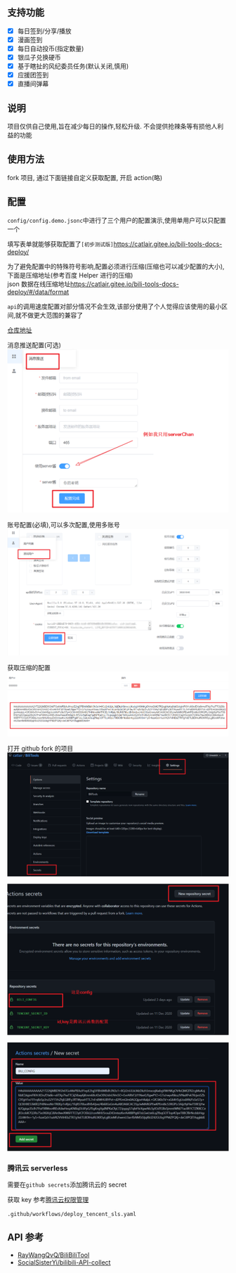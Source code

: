 ## 支持功能

- [x] 每日签到/分享/播放
- [x] 漫画签到
- [x] 每日自动投币(指定数量)
- [x] 银瓜子兑换硬币
- [x] 基于瞎扯的风纪委员任务(默认关闭,慎用)
- [x] 应援团签到
- [x] 直播间弹幕

## 说明

项目仅供自己使用,旨在减少每日的操作,轻松升级. 不会提供抢辣条等有损他人利益的功能

## 使用方法

fork 项目, 通过下面链接自定义获取配置, 开启 action(略)

## 配置

`config/config.demo.jsonc`中进行了三个用户的配置演示,使用单用户可以只配置一个

填写表单就能够获取配置了`[初步测试版]`<https://catlair.gitee.io/bili-tools-docs-deploy/>

为了避免配置中的特殊符号影响,配置必须进行压缩(压缩也可以减少配置的大小),下面是压缩地址(参考百度 Helper 进行的压缩)  
json 数据在线压缩地址<https://catlair.gitee.io/bili-tools-docs-deploy/#/data/format>

`api`的调用速度配置对部分情况不会生效,该部分使用了个人觉得应该使用的最小区间,就不做更大范围的兼容了

[仓库地址](https://github.com/catlair/BiliTools-docs)

消息推送配置(可选)
![消息推送配置](./images/message-push.png)

账号配置(必填),可以多次配置,使用多账号
![账号配置](./images/config.png)

获取压缩的配置
![获取压缩的配置](./images/getGzip.png)

打开 github fork 的项目
![设置](./images/setting.png)

![设置](./images/setting-new.png)

![设置](./images/setting-new-2.png)

### 腾讯云 serverless

需要在`github secrets`添加腾讯云的 secret

获取 key 参考[腾讯云权限管理](https://cloud.tencent.com/document/product/583/44786)

`.github/workflows/deploy_tencent_sls.yaml`

## API 参考

- [RayWangQvQ/BiliBiliTool](https://github.com/RayWangQvQ/BiliBiliTool)
- [SocialSisterYi/bilibili-API-collect](https://github.com/SocialSisterYi/bilibili-API-collect)
